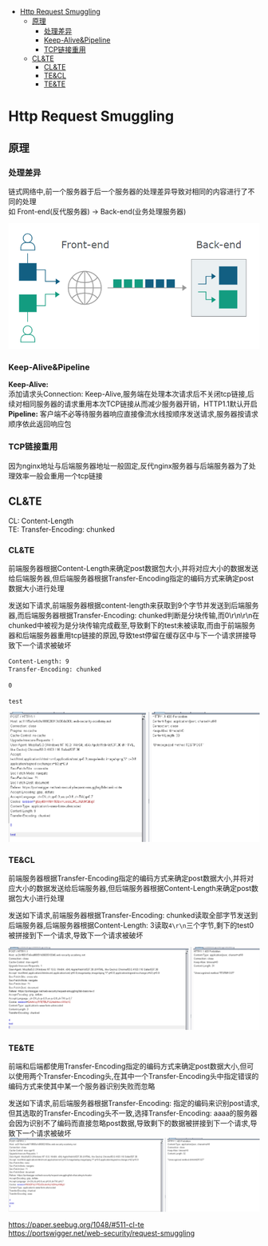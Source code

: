 - [Http Request Smuggling](#http-request-smuggling)
  - [原理](#原理)
    - [处理差异](#处理差异)
    - [Keep-Alive&Pipeline](#keep-alivepipeline)
    - [TCP链接重用](#tcp链接重用)
  - [CL&TE](#clte)
    - [CL&TE](#clte-1)
    - [TE&CL](#tecl)
    - [TE&TE](#tete)
# Http Request Smuggling
## 原理
### 处理差异
链式网络中,前一个服务器于后一个服务器的处理差异导致对相同的内容进行了不同的处理  
如 Front-end(反代服务器) -> Back-end(业务处理服务器)

![](pic/2020711.jpg)
### Keep-Alive&Pipeline
**Keep-Alive:**  
添加请求头Connection: Keep-Alive,服务端在处理本次请求后不关闭tcp链接,后续对相同服务器的请求重用本次TCP链接从而减少服务器开销，HTTP1.1默认开启  
**Pipeline:**
客户端不必等待服务器响应直接像流水线按顺序发送请求,服务器按请求顺序依此返回响应包
### TCP链接重用
因为nginx地址与后端服务器地址一般固定,反代nginx服务器与后端服务器为了处理效率一般会重用一个tcp链接
## CL&TE
CL: Content-Length  
TE: Transfer-Encoding: chunked
### CL&TE
前端服务器根据Content-Length来确定post数据包大小,并将对应大小的数据发送给后端服务器,但后端服务器根据Transfer-Encoding指定的编码方式来确定post数据大小进行处理  

发送如下请求,前端服务器根据content-length来获取到9个字节并发送到后端服务器,而后端服务器根据Transfer-Encoding: chunked判断是分块传输,而0\r\n\r\n在chunked中被视为是分块传输完成截至,导致剩下的test未被读取,而由于前端服务器和后端服务器重用tcp链接的原因,导致test停留在缓存区中与下一个请求拼接导致下一个请求被破坏
```
Content-Length: 9
Transfer-Encoding: chunked

0

test
```

![](pic/2020712.jpg)
### TE&CL
前端服务器根据Transfer-Encoding指定的编码方式来确定post数据大小,并将对应大小的数据发送给后端服务器,但后端服务器根据Content-Length来确定post数据包大小进行处理

发送如下请求,前端服务器根据Transfer-Encoding: chunked读取全部字节发送到后端服务器,后端服务器根据Content-Length: 3读取`4\r\n`三个字节,剩下的test0被拼接到下一个请求,导致下一个请求被破坏

![](pic/2020713.jpg)
### TE&TE
前端和后端都使用Transfer-Encoding指定的编码方式来确定post数据大小,但可以使用两个Transfer-Encoding头,在其中一个Transfer-Encoding头中指定错误的编码方式来使其中某一个服务器识别失败而忽略

发送如下请求,前后端服务器根据Transfer-Encoding: 指定的编码来识别post请求,但其选取的Transfer-Encoding头不一致,选择Transfer-Encoding: aaaa的服务器会因为识别不了编码而直接忽略post数据,导致剩下的数据被拼接到下一个请求,导致下一个请求被破坏
![](pic/2020714.jpg)




https://paper.seebug.org/1048/#511-cl-te  
https://portswigger.net/web-security/request-smuggling